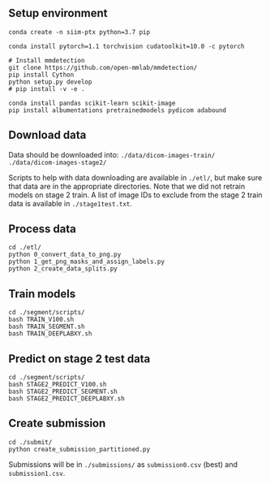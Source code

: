 ## Setup environment

```
conda create -n siim-ptx python=3.7 pip

conda install pytorch=1.1 torchvision cudatoolkit=10.0 -c pytorch

# Install mmdetection
git clone https://github.com/open-mmlab/mmdetection/
pip install Cython
python setup.py develop
# pip install -v -e .

conda install pandas scikit-learn scikit-image
pip install albumentations pretrainedmodels pydicom adabound
```

## Download data

Data should be downloaded into:
  `./data/dicom-images-train/`
  `./data/dicom-images-stage2/`

Scripts to help with data downloading are available in `./etl/`, but make sure that data are in the appropriate directories. Note that we did not retrain models on stage 2 train. A list of image IDs to exclude from the stage 2 train data is available in `./stage1test.txt`.

## Process data

```
cd ./etl/
python 0_convert_data_to_png.py
python 1_get_png_masks_and_assign_labels.py
python 2_create_data_splits.py 
```

## Train models

```
cd ./segment/scripts/
bash TRAIN_V100.sh 
bash TRAIN_SEGMENT.sh
bash TRAIN_DEEPLABXY.sh
```

## Predict on stage 2 test data

```
cd ./segment/scripts/
bash STAGE2_PREDICT_V100.sh 
bash STAGE2_PREDICT_SEGMENT.sh
bash STAGE2_PREDICT_DEEPLABXY.sh
```

## Create submission

```
cd ./submit/
python create_submission_partitioned.py
```

Submissions will be in `./submissions/` as `submission0.csv` (best) and `submission1.csv`. 
